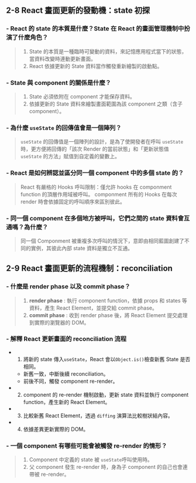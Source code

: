 ## 2-8 React 畫面更新的發動機：state 初探

### - React 的 state 的本質是什麼？State 在 React 的畫面管理機制中扮演了什麼角色？

> 1. State 的本質是一種臨時可變動的資料，來記憶應用程式當下的狀態，當資料改變時連動更新畫面。
> 2. React 依據更新的 State 資料當作觸發重新繪製的啟動點。

### - State 與 component 的關係是什麼？

> 1. State 必須依附在 component 才能保存資料。
> 2. 依據更新的 State 資料來繪製畫面範圍為該 component 之類（含子 component）。

### - 為什麼 `useState` 的回傳值會是一個陣列？

> `useState` 的回傳值是一個陣列的設計，是為了使開發者在呼叫 `useState` 時，更方便將回傳的「該次 Render 的當前狀態」和「更新狀態值 `useState` 的方法」賦值到自定義的變數上。

### - React 是如何辨認並區分同一個 component 中的多個 state 的？

> React 有嚴格的 Hooks 呼叫限制：僅允許 hooks 在 componment function 的頂層作用域被呼叫。
> componment 所有的 Hooks 在每次 render 時會依據固定的呼叫順序來區別彼此。

### - 同一個 component 在多個地方被呼叫，它們之間的 state 資料會互通嗎？為什麼？

> 同一個 Componment 被重複多次呼叫的情況下，意即由相同藍圖創建了不同的實例，其彼此內部 state 資料是獨立不互通。

## 2-9 React 畫面更新的流程機制：reconciliation

### - 什麼是 render phase 以及 commit phase？

> 1. **render phase** : 執行 component function，依據 props 和 states 等資料，產生 React Element，並提交給 commit phase。
> 2. **commit phase** : 收到 render phase 後，將 React Element 提交處理到實際的瀏覽器的 DOM。

### - 解釋 React 更新畫面的 reconciliation 流程

- 1.  將新的 state 傳入`useState`，React 會以`Object.is()`檢查新舊 State 是否相同。

  - 新舊一致，中斷後續 reconciliation。
  - 前後不同，觸發 component re-render。

- 2.  component 的 re-render 機制啟動，更新 state 資料並執行 component function，產生新的 React Element。
- 3.  比較新舊 React Element，透過 `diffing` 演算法比較樹狀結內容。
- 4.  依據差異更新實際的 DOM。

### - 一個 component 有哪些可能會被觸發 re-render 的情形？

> 1. Component 中定義的 state 被 `useState`呼叫使用時。
> 2. 父 component 發生 re-render 時，身為子 component 的自己也會連帶被 re-render。
